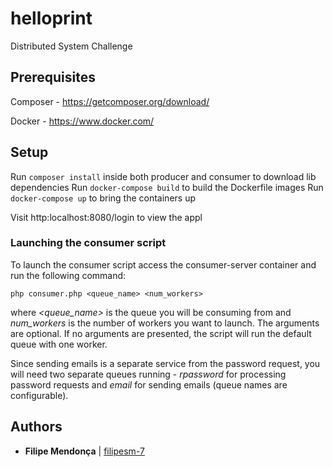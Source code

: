# helloprint

Distributed System Challenge

## Prerequisites

Composer - https://getcomposer.org/download/

Docker - https://www.docker.com/

## Setup

Run ```composer install``` inside both producer and consumer to download lib dependencies
Run ```docker-compose build``` to build the Dockerfile images
Run ```docker-compose up``` to bring the containers up

Visit http:localhost:8080/login to view the appl

### Launching the consumer script
To launch the consumer script access the consumer-server container and run the following command:

```php consumer.php <queue_name> <num_workers>```

where *<queue_name>* is the queue you will be consuming from and *num_workers* is the number of workers you want to launch. The arguments are optional. If no arguments are presented, the script will run the default queue with one worker. 

Since sending emails is a separate service from the password request, you will need two separate queues running - *rpassword* for processing password requests and *email* for sending emails (queue names are configurable).

## Authors

* **Filipe Mendonça** | [filipesm-7](https://github.com/filipesm-7)
